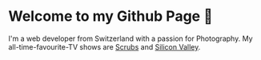 # Welcome to my Github Page 👋

I'm a web developer from Switzerland with a passion for Photography. My all-time-favourite-TV shows are [Scrubs](https://www.imdb.com/title/tt0285403/) and [Silicon Valley](https://www.imdb.com/title/tt2575988/).
